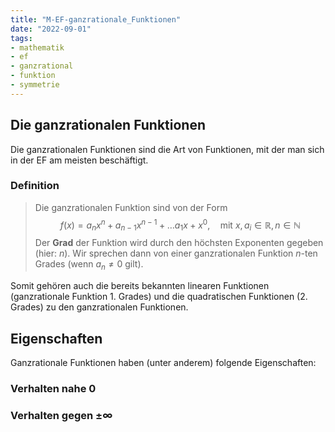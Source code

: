 ```yaml
---
title: "M-EF-ganzrationale_Funktionen"
date: "2022-09-01"
tags:
- mathematik
- ef
- ganzrational
- funktion
- symmetrie
---
```

## Die ganzrationalen Funktionen
Die ganzrationalen Funktionen sind die Art von Funktionen, mit der man sich in der EF am meisten beschäftigt.

### Definition
> Die ganzrationalen Funktion sind von der Form
> $$ f(x) = a_nx^n+a_{n-1}x^{n-1}+\dots a_1x + x^0,\quad \text{mit } x, a_i\in \mathbb{R},\, n\in\mathbb{N}$$
> Der **Grad** der Funktion wird durch den höchsten Exponenten gegeben (hier: $n$). Wir sprechen dann von einer ganzrationalen Funktion $n$-ten Grades (wenn $a_n\neq 0$ gilt).

 Somit gehören auch die bereits bekannten linearen Funktionen (ganzrationale Funktion 1. Grades) und die quadratischen Funktionen (2. Grades) zu den ganzrationalen Funktionen.

## Eigenschaften
Ganzrationale Funktionen haben (unter anderem) folgende Eigenschaften:

### Verhalten nahe 0

### Verhalten gegen $\pm\infty$
